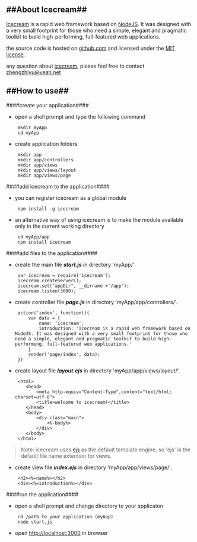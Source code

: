 ##About Icecream##
---
[Icecream](http://github.com/nodengine/icecream) is a rapid web framework based on [NodeJS](http://nodejs.org). It was designed with a very small footprint for those who need a simple, elegant and pragmatic toolkit to build high-performing, full-featured web applications.

the source code is hosted on [github.com](http://github.com/nodengine/icecream) and licensed under the [MIT license](http://opensource.org/licenses/mit-license.php).

any question about [icecream](http://github.com/nodengine/icecream), please feel free to contact zhengzhiyu@yeah.net

##How to use##
---

####create your application####

  
  * open a shell prompt and type the following command
  
         mkdir myApp
         cd myApp
         
  * create application folders
         
         mkdir app
         mkdir app/controllers
         mkdir app/views
         mkdir app/views/layout
         mkdir app/views/page


####add icecream to the application####
  
  
  * you can register icecream as a global module 
    
         npm install -g icecream
  
  * an alternative way of using icecream is to make the module available only in the current working directory
    
         cd myApp/app
         npm install icecream


####add files to the application####
  
  * create the main file _**start.js**_ in directory 'myApp/' 
  
         var icecream = require('icecream');
         icecream.createServer();
         icecream.set("appDir", __dirname +'/app');        
         icecream.listen(3000);
                
  * create controller file _**page.js**_ in directory 'myApp/app/controllers/'.
    
    
         action('index', function(){
             var data = {
                 name: 'icecream',
                 introduction: 'Icecream is a rapid web framework based on NodeJS. It was designed with a very small footprint for those who need a simple, elegant and pragmatic toolkit to build high-performing, full-featured web applications.'
             }
             render('page/index', data);
         })
 
  * create layout file _**layout.ejs**_ in directory 'myApp/app/views/layout/'.
    
         <html>
            <head>
                <meta http-equiv="Content-Type",content="text/html; charset=utf-8">
                <title>welcome to icecream!</title>
            </head>    
            <body>
                <div class="main">
                    <%-body%>   
                </div>
            </body>
         </html>
         
 > Note: icecream uses [ejs](https://github.com/visionmedia/ejs) as the default template engine, so 'ejs' is the default file name extention for views.

  * create view file _**index.ejs**_ in directory 'myApp/app/views/page/'.
  
         
         <h2><%=name%></h2>
         <div><%=introduction%></div>
  
####run the application####

  * open a shell prompt and change directory to your applicaton

         cd /path to your application (myApp)
         node start.js 

  * open [http://localhost:3000](http://localhost:3000) in browser

